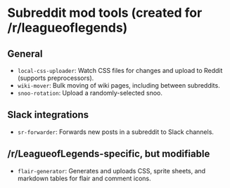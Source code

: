 # Subreddit mod tools (created for /r/leagueoflegends)

## General

* `local-css-uploader`: Watch CSS files for changes and upload to Reddit (supports preprocessors).
* `wiki-mover`: Bulk moving of wiki pages, including between subreddits.
* `snoo-rotation`: Upload a randomly-selected snoo.

## Slack integrations

* `sr-forwarder`: Forwards new posts in a subreddit to Slack channels.

## /r/LeagueofLegends-specific, but modifiable

* `flair-generator`: Generates and uploads CSS, sprite sheets, and markdown tables for flair and comment icons.